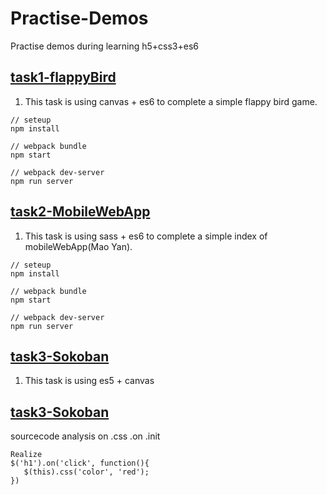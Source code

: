 # Practise-Demos
Practise demos during learning h5+css3+es6

## [task1-flappyBird](https://github.com/crystalcst/Practise-Demos/tree/master/task1-flappyBird)
1. This task is using canvas + es6 to complete a simple flappy bird game. 
```
// seteup 
npm install

// webpack bundle
npm start

// webpack dev-server
npm run server
```

## [task2-MobileWebApp](https://github.com/crystalcst/Practise-Demos/tree/master/task2-MobileWebApp)
1. This task is using sass + es6 to complete a simple index of mobileWebApp(Mao Yan). 
```
// seteup 
npm install

// webpack bundle
npm start

// webpack dev-server
npm run server
```
## [task3-Sokoban](https://github.com/crystalcst/Practise-Demos/tree/master/task3-sokoban)
1. This task is using es5 + canvas

## [task3-Sokoban](https://github.com/crystalcst/Practise-Demos/tree/master/task4-jQuerySourceCode)
sourcecode analysis on .css .on .init
```
Realize
$('h1').on('click', function(){
   $(this).css('color', 'red');
})
```
